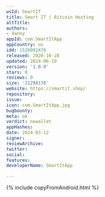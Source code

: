 ```yaml
---
wsId: SmartIT
title: Smart IT | Bitcoin Hosting
altTitle: 
authors:
- danny
appId: com.SmartItApp
appCountry: us
idd: 1526092476
released: 2020-10-28
updated: 2024-06-19
version: '1.0.9'
stars: 0
reviews: 0
size: '21298176'
website: https://smartit.shop/
repository: 
issue: 
icon: com.SmartItApp.jpg
bugbounty: 
meta: ok
verdict: nowallet
appHashes: 
date: 2024-03-12
signer: 
reviewArchive: 
twitter: 
social: 
features: 
developerName: SmartItApp

---
```


{% include copyFromAndroid.html %}